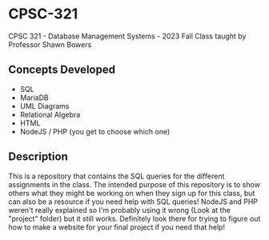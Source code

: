 # CPSC-321
CPSC 321 - Database Management Systems - 2023 Fall
Class taught by Professor Shawn Bowers

## Concepts Developed

* SQL
* MariaDB
* UML Diagrams
* Relational Algebra
* HTML
* NodeJS / PHP (you get to choose which one)

## Description

This is a repository that contains the SQL queries for the different assignments in the class.
The intended purpose of this repository is to show others what they might be working on when they sign up for this class, but can also be a resource if you need help with SQL queries! NodeJS and PHP weren't really explained so I'm probably using it wrong (Look at the "project" folder) but it still works. Definitely look there for trying to figure out how to make a website for your final project if you need that help!

